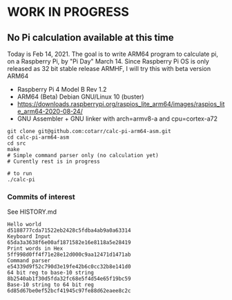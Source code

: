 # WORK IN PROGRESS

## No Pi calculation available at this time

Today is Feb 14, 2021. The goal is to write ARM64 program
to calculate pi, on a Raspberry Pi, by "Pi Day" March 14.
Since Raspberry Pi OS is only released as 32 bit stable release ARMHF,
I will try this with beta version ARM64

- Raspberry Pi 4 Model B Rev 1.2
- ARM64 (Beta) Debian GNU/Linux 10 (buster)
- https://downloads.raspberrypi.org/raspios_lite_arm64/images/raspios_lite_arm64-2020-08-24/
- GNU Assembler + GNU linker with arch=armv8-a and cpu=cortex-a72


```
git clone git@github.com:cotarr/calc-pi-arm64-asm.git
cd calc-pi-arm64-asm
cd src
make
# Simple command parser only (no calculation yet)
# Curently rest is in progress

# to run
./calc-pi
```

### Commits of interest

See HISTORY.md

```
Hello world                    d5188777cda71522eb2428c5fdba4ab9a0a63314
Keyboard Input                 65da3a3638f6e00af1871582e16e8118a5e28419
Print words in Hex             5ff998d0ff4f71e28e12d000c9aa12471d1471ab
Command parser                 e54339d9f52c790d3e19fe42b6c0cc32b8e141d0
64 bit reg to base-10 string   8b2540ab1f30d5fda32fc68e5f4d54e65f19bc59
Base-10 string to 64 bit reg   6d85d67be0ef52bcf41945c97fe88d62eaee8c2c
```
